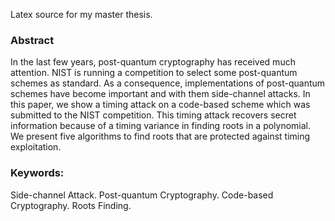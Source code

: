 Latex source for my master thesis.

### Abstract

In the last few years, post-quantum cryptography has received much attention.
NIST is running a competition to select some post-quantum schemes as standard.
As a consequence, implementations of post-quantum schemes have become important
and with them side-channel attacks. In this paper, we show a timing attack on a
code-based scheme which was submitted to the NIST competition. This timing
attack recovers secret information because of a timing variance in finding roots
in a polynomial. We present five algorithms to find roots that are protected
against timing exploitation.

  
### Keywords: 
Side-channel Attack. Post-quantum Cryptography. Code-based Cryptography. Roots
Finding.
